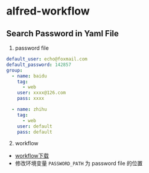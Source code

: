 # alfred-workflow

##  Search Password in Yaml File

1. password file
```yaml
default_user: echo@foxmail.com
default_password: 142857
group:
  - name: baidu
    tag: 
      - web
    user: xxxx@126.com
    pass: xxxx

  - name: zhihu
    tag: 
      - web
    user: default
    pass: default
```

2. workflow
* [workflow下载](workflows/search-password)
* 修改环境变量 `PASSWORD_PATH` 为 password file 的位置
